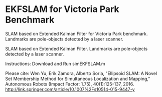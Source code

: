 # EKFSLAM for Victoria Park Benchmark
SLAM based on Extended Kalman Filter for Victoria Park benchmark. Landmarks are pole-objects detected by a laser scanner. 

SLAM based on Extended Kalman Filter. 
Landmarks are pole-objects detected by a laser scanner. 

Instructions: Download and Run simEKFSLAM.m 

Please cite: 
Wen Yu, Erik Zamora, Alberto Soria, "Ellipsoid SLAM: A Novel Set Membership Method for Simultaneous Localization and Mapping," Autonomous Robots (Impact Factor: 1.75), 40(1):125-137, 2016. 
http://link.springer.com/article/10.1007%2Fs10514-015-9447-y
